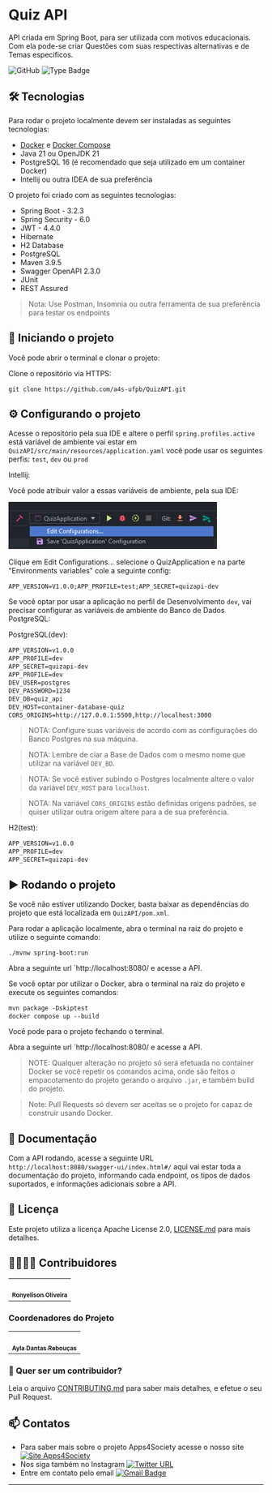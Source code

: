 # Quiz API

API criada em Spring Boot, para ser utilizada com motivos educacionais.
Com ela pode-se criar Questões com suas respectivas alternativas e de Temas especificos.

![GitHub](https://img.shields.io/github/license/a4s-ufpb/EducAPI?label=licence) ![Type Badge](https://img.shields.io/badge/project%3A-Apps4Society-informational)

## 🛠 Tecnologias

Para rodar o projeto localmente devem ser instaladas as seguintes tecnologias:

* [Docker](https://docs.docker.com/get-docker/) e [Docker Compose](https://docs.docker.com/compose/install/)
* Java 21 ou OpenJDK 21
* PostgreSQL 16 (é recomendado que seja utilizado em um container Docker)
* Intellij ou outra IDEA de sua preferência


O projeto foi criado com as seguintes tecnologias:

* Spring Boot - 3.2.3
* Spring Security - 6.0
* JWT - 4.4.0
* Hibernate
* H2 Database
* PostgreSQL
* Maven 3.9.5
* Swagger OpenAPI 2.3.0
* JUnit 
* REST Assured

> Nota: Use Postman, Insomnia ou outra ferramenta de sua preferência para testar os endpoints

## :rocket: Iniciando o projeto

Você pode abrir o terminal e clonar o projeto:

Clone o repositório via HTTPS:

    git clone https://github.com/a4s-ufpb/QuizAPI.git

## :gear: Configurando o projeto

Acesse o repositório pela sua IDE e altere o perfil `spring.profiles.active` está variável de ambiente vai estar em
`QuizAPI/src/main/resources/application.yaml` você pode usar os seguintes perfis: `test`, `dev` ou `prod`

Intellij:

Você pode atribuir valor a essas variáveis de ambiente, pela sua IDE:

![img.png](img.png)

Clique em Edit Configurations... selecione o QuizApplication e na parte "Environments variables" cole a seguinte config:

	APP_VERSION=V1.0.0;APP_PROFILE=test;APP_SECRET=quizapi-dev


Se você optar por usar a aplicação no perfil de Desenvolvimento `dev`, vai precisar configurar as variáveis de ambiente do Banco de Dados PostgreSQL:

PostgreSQL(dev):

    APP_VERSION=v1.0.0
    APP_PROFILE=dev
    APP_SECRET=quizapi-dev
    APP_PROFILE=dev
    DEV_USER=postgres
    DEV_PASSWORD=1234
    DEV_DB=quiz_api
    DEV_HOST=container-database-quiz
    CORS_ORIGINS=http://127.0.0.1:5500,http://localhost:3000

> NOTA: Configure suas variáveis de acordo com as configurações do Banco Postgres na sua máquina.

> NOTA: Lembre de ciar a Base de Dados com o mesmo nome que utilizar na variável `DEV_BD`.

> NOTA: Se você estiver subindo o Postgres localmente altere o valor da variável `DEV_HOST` para `localhost`.

> NOTA: Na variável `CORS_ORIGINS` estão definidas origens padrões, se quiser utilizar outra origem altere para a de sua preferência.


H2(test):

    APP_VERSION=v1.0.0
    APP_PROFILE=dev
    APP_SECRET=quizapi-dev

## :arrow_forward: Rodando o projeto

Se você não estiver utilizando Docker, basta baixar as dependências do projeto que está localizada em `QuizAPI/pom.xml`.

Para rodar a aplicação localmente, abra o terminal na raiz do projeto e utilize o seguinte comando:

    ./mvnw spring-boot:run


Abra a seguinte url `http://localhost:8080/ e acesse a API.

Se você optar por utilizar o Docker, abra o terminal na raiz do projeto e execute os seguintes comandos:
    
    mvn package -Dskiptest
    docker compose up --build


Você pode para o projeto fechando o terminal.

Abra a seguinte url `http://localhost:8080/ e acesse a API.

> NOTE: Qualquer alteração no projeto só será efetuada no container Docker se você repetir os comandos acima, onde são feitos o empacotamento do projeto gerando o arquivo `.jar`, e também build do projeto.

> Note: Pull Requests só devem ser aceitas se o projeto for capaz de construir usando Docker.


## :closed_book: Documentação

Com a API rodando, acesse a seguinte URL `http://localhost:8080/swagger-ui/index.html#/` aqui vai estar toda a documentação do projeto, informando cada endpoint, os tipos de dados suportados, e informações adicionais sobre a API.

## :page_facing_up: Licença

Este projeto utiliza a licença Apache License 2.0, [LICENSE.md](https://github.com/a4s-ufpb/LICENSE.md) para mais detalhes.

## 👩‍💻👨‍💻 Contribuidores

<table>
  <tr>
    <td align="center">
	    <a href="https://github.com/RonyAbreu">
		    <img style="border-radius: 50%;" src="https://avatars.githubusercontent.com/u/114617938?s=400&u=454562ffd96b59c8e149453a59d5919a3cb22d6a&v=4" width="100px;" alt=""/>
		    <br/><sub><b>Ronyelison Oliveira</b></sub>
		</a></br>
    </td>
  </tr>  
</table>

### Coordenadores do Projeto
<table>
	<tr>
		<td align="center">
		    <a href="https://github.com/ayladebora">
			    <img style="border-radius: 50%;" src="https://avatars1.githubusercontent.com/u/1224119?s=460&v=4" width="100px;" alt=""/>
		    <br/><sub><b>Ayla Dantas Rebouças</b></sub>
		</a>
		</br>
        </td>
	</tr>
</table>

### :handshake: Quer ser um contribuidor?
Leia o arquivo [CONTRIBUTING.md](https://github.com/a4s-ufpb/EducAPI/blob/master/CONTRIBUTING.md) para saber mais detalhes, e efetue o seu Pull Request.

## :mailbox: Contatos
* Para saber mais sobre o projeto Apps4Society acesse o nosso site [![Site Apps4Society](https://img.shields.io/twitter/url?color=blue&label=Site%20Apps4Society&logo=Apps4Society&style=plastic&url=https%3A%2F%2Fapps4society.dcx.ufpb.br)](https://apps4society.dcx.ufpb.br)
* Nos siga também no Instagram   [![Twitter URL](https://img.shields.io/twitter/url?color=pink&label=Instagram%20Apps4Society&logo=Instagram&logoColor=rose&style=plastic&url=https%3A%2F%2Fwww.instagram.com%2Fapps4society%2F)](https://instagram.com/apps4society)
* Entre em contato pelo email [![Gmail Badge](https://img.shields.io/badge/-apps4society@dcx.ufpb.br-c14438?style=flat-square&logo=Gmail&logoColor=white&link=mailto:apps4society@dcx.ufpb.br)](apps4society@dcx.ufpb.br)
---
